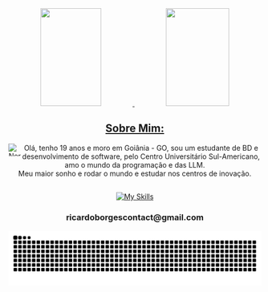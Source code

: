 <div>
  <a href="https://https://github.com/9Neres">
  <div align="center">  
    <img width="49%" height="195px" src="https://github-readme-stats.vercel.app/api?username=9Neres&show_icons=true&count_private=true&hide_border=true&title_color=58A6FF&icon_color=58A6FF&text_color=c9d1d9&bg_color=0d1117" alt="" /> 
    <img width="50%" height="195px" src="https://github-readme-stats.vercel.app/api/top-langs/?username=9Neres&layout=compact&hide_border=true&title_color=58A6FF&text_color=58A6FF&bg_color=0d1117"/>
  </div> 
</div>

<section align="center" class="Sobre Mim">
   <h2>Sobre Mim:</h2>
   <a>
     <img align="left" alt="Neres-Js" height="25" width="25" src="https://www.bandeirasnacionais.com/data/flags/emoji/twitter/256x256/br.png"> Olá, tenho 19 anos e moro em Goiânia - GO, sou um estudante de BD e desenvolvimento de software, pelo Centro Universitário Sul-Americano, amo o mundo da programação e das LLM. <br> Meu maior sonho e rodar o mundo e estudar nos centros de  inovação.
   </a>
</section>

<section align="center" class="Tecnologias">
    <h2></h2>
    <div>
      <a href="https://skillicons.dev">
        <img src="https://skillicons.dev/icons?i=java,spring,maven,hibernate,postgres,mongodb,docker,azure,c,git,html,css,js,react" alt="My Skills">
      </a>
    </div>
    <h3>ricardoborgescontact@gmail.com</h3>
</section>

<picture align="center">
  <source media="(prefers-color-scheme: dark)" srcset="https://raw.githubusercontent.com/9Neres/9Neres/output/github-contribution-grid-snake-dark.svg">
  <source media="(prefers-color-scheme: light)" srcset="https://raw.githubusercontent.com/9Neres/9Neres/output/github-contribution-grid-snake-dark.svg">
  <img align="center" alt="github contribution grid snake animation" src="https://raw.githubusercontent.com/9Neres/9Neres/output/github-contribution-grid-snake.svg">
</picture>
